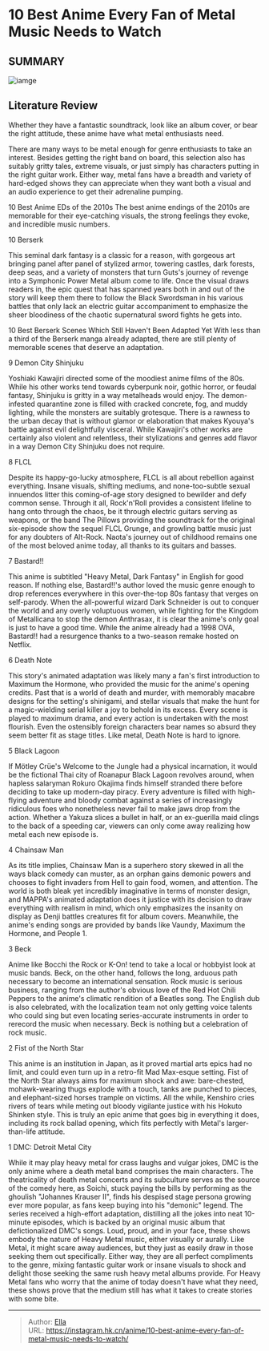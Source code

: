 # 10 Best Anime Every Fan of Metal Music Needs to Watch


## SUMMARY 

![iamge](https://static1.srcdn.com/wordpress/wp-content/uploads/2023/10/metal-banner.png)

## Literature Review

Whether they have a fantastic soundtrack, look like an album cover, or bear the right attitude, these anime have what metal enthusiasts need.





There are many ways to be metal enough for genre enthusiasts to take an interest. Besides getting the right band on board, this selection also has suitably gritty tales, extreme visuals, or just simply has characters putting in the right guitar work. Either way, metal fans have a breadth and variety of hard-edged shows they can appreciate when they want both a visual and an audio experience to get their adrenaline pumping.
            
 
 10 Best Anime EDs of the 2010s 
The best anime endings of the 2010s are memorable for their eye-catching visuals, the strong feelings they evoke, and incredible music numbers.












 








 10  Berserk 
        

This seminal dark fantasy is a classic for a reason, with gorgeous art bringing panel after panel of stylized armor, towering castles, dark forests, deep seas, and a variety of monsters that turn Guts&#39;s journey of revenge into a Symphonic Power Metal album come to life. Once the visual draws readers in, the epic quest that has spanned years both in and out of the story will keep them there to follow the Black Swordsman in his various battles that only lack an electric guitar accompaniment to emphasize the sheer bloodiness of the chaotic supernatural sword fights he gets into.
            
 
 10 Best Berserk Scenes Which Still Haven&#39;t Been Adapted Yet 
With less than a third of the Berserk manga already adapted, there are still plenty of memorable scenes that deserve an adaptation.








 9  Demon City Shinjuku 
        

Yoshiaki Kawajiri directed some of the moodiest anime films of the 80s. While his other works tend towards cyberpunk noir, gothic horror, or feudal fantasy, Shinjuku is gritty in a way metalheads would enjoy. The demon-infested quarantine zone is filled with cracked concrete, fog, and muddy lighting, while the monsters are suitably grotesque. There is a rawness to the urban decay that is without glamor or elaboration that makes Kyouya&#39;s battle against evil delightfully visceral. While Kawajiri&#39;s other works are certainly also violent and relentless, their stylizations and genres add flavor in a way Demon City Shinjuku does not require.





 8  FLCL 
        

Despite its happy-go-lucky atmosphere, FLCL is all about rebellion against everything. Insane visuals, shifting mediums, and none-too-subtle sexual innuendos litter this coming-of-age story designed to bewilder and defy common sense. Through it all, Rock&#39;n&#39;Roll provides a consistent lifeline to hang onto through the chaos, be it through electric guitars serving as weapons, or the band The Pillows providing the soundtrack for the original six-episode show the sequel FLCL Grunge, and growling battle music just for any doubters of Alt-Rock. Naota&#39;s journey out of childhood remains one of the most beloved anime today, all thanks to its guitars and basses.





 7  Bastard!! 
        

This anime is subtitled &#34;Heavy Metal, Dark Fantasy&#34; in English for good reason. If nothing else, Bastard!!&#39;s author loved the music genre enough to drop references everywhere in this over-the-top 80s fantasy that verges on self-parody. When the all-powerful wizard Dark Schneider is out to conquer the world and any overly voluptuous women, while fighting for the Kingdom of Metallicana to stop the demon Anthrasax, it is clear the anime&#39;s only goal is just to have a good time. While the anime already had a 1998 OVA, Bastard!! had a resurgence thanks to a two-season remake hosted on Netflix.





 6  Death Note 
        

This story&#39;s animated adaptation was likely many a fan&#39;s first introduction to Maximum the Hormone, who provided the music for the anime&#39;s opening credits. Past that is a world of death and murder, with memorably macabre designs for the setting&#39;s shinigami, and stellar visuals that make the hunt for a magic-wielding serial killer a joy to behold in its excess. Every scene is played to maximum drama, and every action is undertaken with the most flourish. Even the ostensibly foreign characters bear names so absurd they seem better fit as stage titles. Like metal, Death Note is hard to ignore.





 5  Black Lagoon 
        

If Mötley Crüe&#39;s Welcome to the Jungle had a physical incarnation, it would be the fictional Thai city of Roanapur Black Lagoon revolves around, when hapless salaryman Rokuro Okajima finds himself stranded there before deciding to take up modern-day piracy. Every adventure is filled with high-flying adventure and bloody combat against a series of increasingly ridiculous foes who nonetheless never fail to make jaws drop from the action. Whether a Yakuza slices a bullet in half, or an ex-guerilla maid clings to the back of a speeding car, viewers can only come away realizing how metal each new episode is.





 4  Chainsaw Man 
        

As its title implies, Chainsaw Man is a superhero story skewed in all the ways black comedy can muster, as an orphan gains demonic powers and chooses to fight invaders from Hell to gain food, women, and attention. The world is both bleak yet incredibly imaginative in terms of monster design, and MAPPA&#39;s animated adaptation does it justice with its decision to draw everything with realism in mind, which only emphasizes the insanity on display as Denji battles creatures fit for album covers. Meanwhile, the anime&#39;s ending songs are provided by bands like Vaundy, Maximum the Hormone, and People 1.





 3  Beck 
        

Anime like Bocchi the Rock or K-On! tend to take a local or hobbyist look at music bands. Beck, on the other hand, follows the long, arduous path necessary to become an international sensation. Rock music is serious business, ranging from the author&#39;s obvious love of the Red Hot Chili Peppers to the anime&#39;s climatic rendition of a Beatles song. The English dub is also celebrated, with the localization team not only getting voice talents who could sing but even locating series-accurate instruments in order to rerecord the music when necessary. Beck is nothing but a celebration of rock music.





 2  Fist of the North Star 
        

This anime is an institution in Japan, as it proved martial arts epics had no limit, and could even turn up in a retro-fit Mad Max-esque setting. Fist of the North Star always aims for maximum shock and awe: bare-chested, mohawk-wearing thugs explode with a touch, tanks are punched to pieces, and elephant-sized horses trample on victims. All the while, Kenshiro cries rivers of tears while meting out bloody vigilante justice with his Hokuto Shinken style. This is truly an epic anime that goes big in everything it does, including its rock ballad opening, which fits perfectly with Metal&#39;s larger-than-life attitude.





 1  DMC: Detroit Metal City 
        

While it may play heavy metal for crass laughs and vulgar jokes, DMC is the only anime where a death metal band comprises the main characters. The theatricality of death metal concerts and its subculture serves as the source of the comedy here, as Soichi, stuck paying the bills by performing as the ghoulish &#34;Johannes Krauser II&#34;, finds his despised stage persona growing ever more popular, as fans keep buying into his &#34;demonic&#34; legend. The series received a high-effort adaptation, distilling all the jokes into neat 10-minute episodes, which is backed by an original music album that defictionalized DMC&#39;s songs.
Loud, proud, and in your face, these shows embody the nature of Heavy Metal music, either visually or aurally. Like Metal, it might scare away audiences, but they just as easily draw in those seeking them out specifically. Either way, they are all perfect compliments to the genre, mixing fantastic guitar work or insane visuals to shock and delight those seeking the same rush heavy metal albums provide. For Heavy Metal fans who worry that the anime of today doesn&#39;t have what they need, these shows prove that the medium still has what it takes to create stories with some bite.

---

> Author: [Ella](https://instagram.hk.cn/)  
> URL: https://instagram.hk.cn/anime/10-best-anime-every-fan-of-metal-music-needs-to-watch/  

